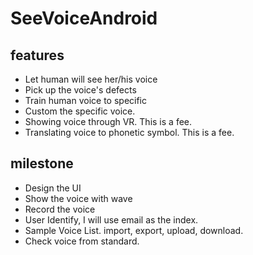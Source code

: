 # SeeVoiceAndroid

## features ##
  * Let human will see her/his voice
  * Pick up the voice's defects
  * Train human voice to specific
  * Custom the specific voice.
  * Showing voice through VR. This is a fee.
  * Translating voice to phonetic symbol. This is a fee.

## milestone ##
  * Design the UI
  * Show the voice with wave
  * Record the voice
  * User Identify, I will use email as the index.
  * Sample Voice List. import, export, upload, download.
  * Check voice from standard.

